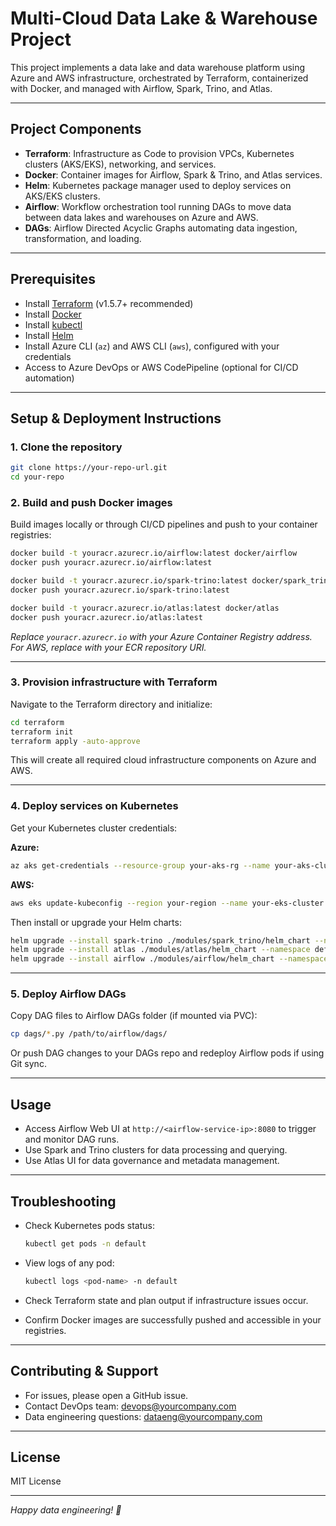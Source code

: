 # Multi-Cloud Data Lake & Warehouse Project

This project implements a data lake and data warehouse platform using Azure and AWS infrastructure, orchestrated by Terraform, containerized with Docker, and managed with Airflow, Spark, Trino, and Atlas.

---

## Project Components

- **Terraform**: Infrastructure as Code to provision VPCs, Kubernetes clusters (AKS/EKS), networking, and services.
- **Docker**: Container images for Airflow, Spark & Trino, and Atlas services.
- **Helm**: Kubernetes package manager used to deploy services on AKS/EKS clusters.
- **Airflow**: Workflow orchestration tool running DAGs to move data between data lakes and warehouses on Azure and AWS.
- **DAGs**: Airflow Directed Acyclic Graphs automating data ingestion, transformation, and loading.

---

## Prerequisites

- Install [Terraform](https://www.terraform.io/downloads.html) (v1.5.7+ recommended)
- Install [Docker](https://docs.docker.com/get-docker/)
- Install [kubectl](https://kubernetes.io/docs/tasks/tools/)
- Install [Helm](https://helm.sh/docs/intro/install/)
- Install Azure CLI (`az`) and AWS CLI (`aws`), configured with your credentials
- Access to Azure DevOps or AWS CodePipeline (optional for CI/CD automation)

---

## Setup & Deployment Instructions

### 1. Clone the repository

```bash
git clone https://your-repo-url.git
cd your-repo
```

### 2. Build and push Docker images

Build images locally or through CI/CD pipelines and push to your container registries:

```bash
docker build -t youracr.azurecr.io/airflow:latest docker/airflow
docker push youracr.azurecr.io/airflow:latest

docker build -t youracr.azurecr.io/spark-trino:latest docker/spark_trino
docker push youracr.azurecr.io/spark-trino:latest

docker build -t youracr.azurecr.io/atlas:latest docker/atlas
docker push youracr.azurecr.io/atlas:latest
```

*Replace `youracr.azurecr.io` with your Azure Container Registry address. For AWS, replace with your ECR repository URI.*

---

### 3. Provision infrastructure with Terraform

Navigate to the Terraform directory and initialize:

```bash
cd terraform
terraform init
terraform apply -auto-approve
```

This will create all required cloud infrastructure components on Azure and AWS.

---

### 4. Deploy services on Kubernetes

Get your Kubernetes cluster credentials:

**Azure:**

```bash
az aks get-credentials --resource-group your-aks-rg --name your-aks-cluster
```

**AWS:**

```bash
aws eks update-kubeconfig --region your-region --name your-eks-cluster
```

Then install or upgrade your Helm charts:

```bash
helm upgrade --install spark-trino ./modules/spark_trino/helm_chart --namespace default
helm upgrade --install atlas ./modules/atlas/helm_chart --namespace default
helm upgrade --install airflow ./modules/airflow/helm_chart --namespace default
```

---

### 5. Deploy Airflow DAGs

Copy DAG files to Airflow DAGs folder (if mounted via PVC):

```bash
cp dags/*.py /path/to/airflow/dags/
```

Or push DAG changes to your DAGs repo and redeploy Airflow pods if using Git sync.

---

## Usage

- Access Airflow Web UI at `http://<airflow-service-ip>:8080` to trigger and monitor DAG runs.
- Use Spark and Trino clusters for data processing and querying.
- Use Atlas UI for data governance and metadata management.

---

## Troubleshooting

- Check Kubernetes pods status:

  ```bash
  kubectl get pods -n default
  ```

- View logs of any pod:

  ```bash
  kubectl logs <pod-name> -n default
  ```

- Check Terraform state and plan output if infrastructure issues occur.
- Confirm Docker images are successfully pushed and accessible in your registries.

---

## Contributing & Support

- For issues, please open a GitHub issue.
- Contact DevOps team: devops@yourcompany.com
- Data engineering questions: dataeng@yourcompany.com

---

## License

MIT License

---

*Happy data engineering! 🚀*
